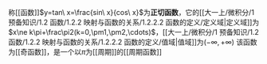 称[[函数]]$y=tan\ x=\frac{sin\ x}{cos\ x}$为**正切函数**，它的[[大一上/微积分/1 预备知识/1.2 函数/1.2.2 映射与函数的关系/1.2.2.2 函数的定义/定义域|定义域]]为$x\ne k\pi+\frac\pi2(k=0,\pm1,\pm2,\cdots)$，[[大一上/微积分/1 预备知识/1.2 函数/1.2.2 映射与函数的关系/1.2.2.2 函数的定义/值域|值域]]为$(-\infty,+\infty)$
该函数为[[奇函数]]，是一个以$\pi$为[[周期]]的[[周期函数]]